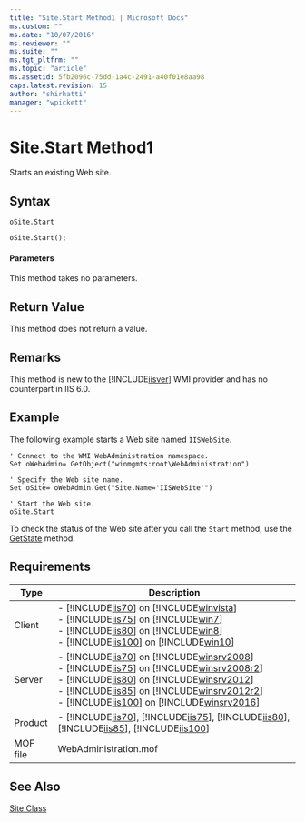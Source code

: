 ```yaml
---
title: "Site.Start Method1 | Microsoft Docs"
ms.custom: ""
ms.date: "10/07/2016"
ms.reviewer: ""
ms.suite: ""
ms.tgt_pltfrm: ""
ms.topic: "article"
ms.assetid: 5fb2096c-75dd-1a4c-2491-a40f01e8aa98
caps.latest.revision: 15
author: "shirhatti"
manager: "wpickett"
---
```

# Site.Start Method1
Starts an existing Web site.  
  
## Syntax  
  
```vbs  
oSite.Start  
```  
  
```jscript#  
oSite.Start();  
```  
  
#### Parameters  
 This method takes no parameters.  
  
## Return Value  
 This method does not return a value.  
  
## Remarks  
 This method is new to the [!INCLUDE[iisver](../../reference/admin/includes/iisver-md.md)] WMI provider and has no counterpart in IIS 6.0.  
  
## Example  
 The following example starts a Web site named `IISWebSite`.  
  
```  
' Connect to the WMI WebAdministration namespace.  
Set oWebAdmin= GetObject("winmgmts:root\WebAdministration")  
  
' Specify the Web site name.  
Set oSite= oWebAdmin.Get("Site.Name='IISWebSite'")  
  
' Start the Web site.  
oSite.Start  
```  
  
 To check the status of the Web site after you call the `Start` method, use the [GetState](../../reference/admin/site-getstate-method1.md) method.  
  
## Requirements  
  
|Type|Description|  
|----------|-----------------|  
|Client|-   [!INCLUDE[iis70](../../reference/admin/includes/iis70-md.md)] on [!INCLUDE[winvista](../../reference/admin/includes/winvista-md.md)]<br />-   [!INCLUDE[iis75](../../reference/admin/includes/iis75-md.md)] on [!INCLUDE[win7](../../reference/admin/includes/win7-md.md)]<br />-   [!INCLUDE[iis80](../../reference/admin/includes/iis80-md.md)] on [!INCLUDE[win8](../../reference/admin/includes/win8-md.md)]<br />-   [!INCLUDE[iis100](../../reference/admin/includes/iis100-md.md)] on [!INCLUDE[win10](../../reference/admin/includes/win10-md.md)]|  
|Server|-   [!INCLUDE[iis70](../../reference/admin/includes/iis70-md.md)] on [!INCLUDE[winsrv2008](../../reference/admin/includes/winsrv2008-md.md)]<br />-   [!INCLUDE[iis75](../../reference/admin/includes/iis75-md.md)] on [!INCLUDE[winsrv2008r2](../../reference/admin/includes/winsrv2008r2-md.md)]<br />-   [!INCLUDE[iis80](../../reference/admin/includes/iis80-md.md)] on [!INCLUDE[winsrv2012](../../reference/admin/includes/winsrv2012-md.md)]<br />-   [!INCLUDE[iis85](../../reference/admin/includes/iis85-md.md)] on [!INCLUDE[winsrv2012r2](../../reference/admin/includes/winsrv2012r2-md.md)]<br />-   [!INCLUDE[iis100](../../reference/admin/includes/iis100-md.md)] on [!INCLUDE[winsrv2016](../../reference/admin/includes/winsrv2016-md.md)]|  
|Product|-   [!INCLUDE[iis70](../../reference/admin/includes/iis70-md.md)], [!INCLUDE[iis75](../../reference/admin/includes/iis75-md.md)], [!INCLUDE[iis80](../../reference/admin/includes/iis80-md.md)], [!INCLUDE[iis85](../../reference/admin/includes/iis85-md.md)], [!INCLUDE[iis100](../../reference/admin/includes/iis100-md.md)]|  
|MOF file|WebAdministration.mof|  
  
## See Also  
 [Site Class](../../reference/admin/site-class1.md)